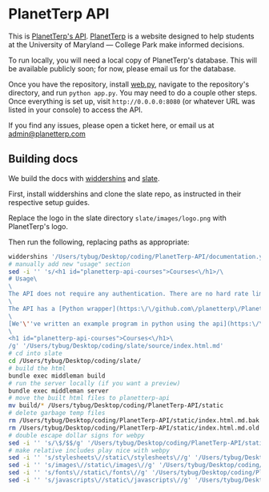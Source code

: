 # PlanetTerp API

This is [PlanetTerp's API](https://api.planetterp.com). [PlanetTerp](https://planetterp.com) is a website designed to help students at the University of Maryland — College Park make informed decisions.

To run locally, you will need a local copy of PlanetTerp's database. This will be available publicly soon; for now, please email us for the database.

Once you have the repository, install [web.py](https://webpy.org/), navigate to the repository's directory, and run `python app.py`. You may need to do a couple other steps. Once everything is set up, visit `http://0.0.0.0:8080` (or whatever URL was listed in your console) to access the API.

If you find any issues, please open a ticket here, or email us at [admin@planetterp.com](mailto:admin@planetterp.com)

## Building docs

We build the docs with [widdershins](https://github.com/Mermade/widdershins) and [slate](https://github.com/slatedocs/slate).

First, install widdershins and clone the slate repo, as instructed in their respective setup guides.

Replace the logo in the slate directory `slate/images/logo.png` with PlanetTerp's logo.

Then run the following, replacing paths as appropriate:

```bash
widdershins '/Users/tybug/Desktop/coding/PlanetTerp-API/documentation.yaml' -o '/Users/tybug/Desktop/coding/slate/source/index.html.md' --shallowSchemas true
# manually add new "usage" section
sed -i '' 's/<h1 id="planetterp-api-courses">Courses<\/h1>/\
# Usage\
\
The API does not require any authentication. There are no hard rate limits, but please take a pause between each request.\
\
The API has a [Python wrapper](https:\/\/github.com\/planetterp\/PlanetTerp-API-Python-Wrapper) on GitHub.\
\
[We'\''ve written an example program in python using the api](https:\/\/gist.github.com\/tybug\/3fcebc8a2b63d471270bda86f0756cdf) for you to follow along with.\
\
<h1 id="planetterp-api-courses">Courses<\/h1>\
/g' '/Users/tybug/Desktop/coding/slate/source/index.html.md'
# cd into slate
cd /Users/tybug/Desktop/coding/slate/
# build the html
bundle exec middleman build
# run the server locally (if you want a preview)
bundle exec middleman server
# move the built html files to planetterp-api
mv build/* /Users/tybug/Desktop/coding/PlanetTerp-API/static
# delete garbage temp files
rm /Users/tybug/Desktop/coding/PlanetTerp-API/static/index.html.md.bak
rm /Users/tybug/Desktop/coding/PlanetTerp-API/static/index.html.md.old
# double escape dollar signs for webpy
sed -i '' 's/\$/$$/g' '/Users/tybug/Desktop/coding/PlanetTerp-API/static/index.html'
# make relative includes play nice with webpy
sed -i '' 's/stylesheets\//static\/stylesheets\//g' '/Users/tybug/Desktop/coding/PlanetTerp-API/static/index.html'
sed -i '' 's/images\//static\/images\//g' '/Users/tybug/Desktop/coding/PlanetTerp-API/static/index.html'
sed -i '' 's/fonts\//static\/fonts\//g' '/Users/tybug/Desktop/coding/PlanetTerp-API/static/index.html'
sed -i '' 's/javascripts\//static\/javascripts\//g' '/Users/tybug/Desktop/coding/PlanetTerp-API/static/index.html'
```
